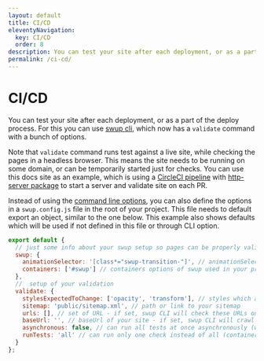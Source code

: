 ```yaml
---
layout: default
title: CI/CD
eleventyNavigation:
  key: CI/CD
  order: 8
description: You can test your site after each deployment, or as a part of the deploy process
permalink: /ci-cd/
---
```


# CI/CD

You can test your site after each deployment, or as a part of the deploy process.
For this you can use [swup cli](/cli), which now has a `validate` command with a bunch of options.

Note that `validate` command runs test against a live site, while checking the pages in a headless browser.
This means the site needs to be running on some domain, or can be temporarily started just for checks.
You can use this docs site as an example, which is using a [CircleCI pipeline](https://github.com/swup/docs/blob/master/.circleci/config.yml) with [http-server package](https://github.com/swup/docs/blob/master/package.json#L20) to start a server and validate site on each PR.

Instead of using the [command line options](/cli), you can also define the options in a `swup.config.js` file in the root of your project.
This file needs to default export an object, similar to the one below.
This example also shows defaults which will be used if not defined in this file or through CLI option.

```javascript
export default {
  // just some info about your swup setup so pages can be properly validated
  swup: {
    animationSelector: '[class*="swup-transition-"]', // animationSelector options of swup used in your project
    containers: ['#swup'] // containers options of swup used in your project
  },
  //  setup of your validation
  validate: {
    stylesExpectedToChange: ['opacity', 'transform'], // styles which are animated on your animated elements (checks that at least one is changed during transition)
    sitemap: 'public/sitemap.xml', // path or link to your sitemap
    urls: [], // set of URL - if set, swup CLI will check these URLs only (alternative to sitemap)
    baseUrl: '', // baseUrl of your site - if set, swup CLI will crawl the site for you, so you don't need to define URL manually (not referenced pages like 404 won't be checked)
    asynchronous: false, // can run all tests at once asynchronously (way faster, but might cause problems)
    runTests: 'all' // can run only one check instead of all (containers, transition-duration, transition-styles)
  }
};
```
